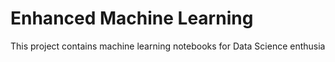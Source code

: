 # Enhanced Machine Learning
This project contains machine learning notebooks for Data Science enthusia